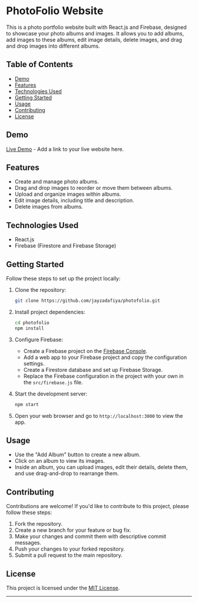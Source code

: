 # PhotoFolio Website

This is a photo portfolio website built with React.js and Firebase, designed to showcase your photo albums and images. It allows you to add albums, add images to these albums, edit image details, delete images, and drag and drop images into different albums.

## Table of Contents

- [Demo](#demo)
- [Features](#features)
- [Technologies Used](#technologies-used)
- [Getting Started](#getting-started)
- [Usage](#usage)
- [Contributing](#contributing)
- [License](#license)

## Demo

[Live Demo](https://64f5973c2cc4e02283e68807--golden-squirrel-4aef39.netlify.app/) - Add a link to your live website here.

## Features

- Create and manage photo albums.
- Drag and drop images to reorder or move them between albums.
- Upload and organize images within albums.
- Edit image details, including title and description.
- Delete images from albums.

## Technologies Used

- React.js
- Firebase (Firestore and Firebase Storage)

## Getting Started

Follow these steps to set up the project locally:

1. Clone the repository:

   ```bash
   git clone https://github.com/jayzadafiya/photofolio.git
   ```

2. Install project dependencies:

   ```bash
   cd photofolio
   npm install
   ```

3. Configure Firebase:

   - Create a Firebase project on the [Firebase Console](https://console.firebase.google.com/).
   - Add a web app to your Firebase project and copy the configuration settings.
   - Create a Firestore database and set up Firebase Storage.
   - Replace the Firebase configuration in the project with your own in the `src/firebase.js` file.

4. Start the development server:

   ```bash
   npm start
   ```

5. Open your web browser and go to `http://localhost:3000` to view the app.

## Usage

- Use the "Add Album" button to create a new album.
- Click on an album to view its images.
- Inside an album, you can upload images, edit their details, delete them, and use drag-and-drop to rearrange them.

## Contributing

Contributions are welcome! If you'd like to contribute to this project, please follow these steps:

1. Fork the repository.
2. Create a new branch for your feature or bug fix.
3. Make your changes and commit them with descriptive commit messages.
4. Push your changes to your forked repository.
5. Submit a pull request to the main repository.

## License

This project is licensed under the [MIT License](LICENSE).

---
